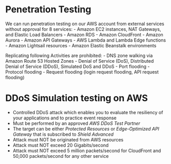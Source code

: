 # Penetration Testing

We can run penetration testing on our AWS account from external services without approval for 8 services:
    - Amazon EC2 instances, NAT Gateways, and Elastic Load Balancers
    - Amazon RDS
    - Amazon CloudFront
    - Amazon Aurora
    - Amazon API Gateways
    - AWS Lambda and Lambda Edge functions
    - Amazon Lightsail resources
    - Amazon Elastic Beanstalk environments

Replicating following Activities are prohibited:
    - DNS zone walking via Amazon Route 53 Hosted Zones
    - Denial of Service (DoS), Distributed Denial of Service (DDoS), Simulated DoS and DDoS
    - Port flooding
    - Protocol flooding
    - Request flooding (login request flooding, API request flooding)


# DDoS Simulation testing on AWS

- Controlled DDoS attack which enables you to evaluate the resiliency of your applications and to practice event response
- Must be performed by an approved *AWS DDoS Test Partner*
- The target can be either *Protected Resources* or *Edge-Optimized API Gateway* that is subscribed to *Shield Advanced*
- Attack must NOT be originated from AWS resources
- Attack must NOT exceed 20 Gigabits/second
- Attack must NOT exceed 5 million packets/second for CloudFront and 50,000 packets/second for any other service

